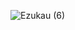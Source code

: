 ![Ezukau (6)](https://user-images.githubusercontent.com/105425952/196008671-d05dcbbd-dbad-464d-b85a-44400b8dbc4e.png)


<p align="center">
<h1="Hi, i'am Ezukau !" width="100px"/>
</p>
